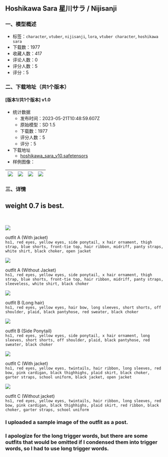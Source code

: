 ## Hoshikawa Sara 星川サラ / Nijisanji
### 一、模型概述

- 标签：`character`, `vtuber`, `nijisanji`, `lora`, `vtuber character`, `hoshikawa sara`
- 下载数：1977
- 收藏人数：417
- 评论人数：0
- 评分人数：5
- 评分：5

### 二、下载地址（共1个版本）

#### [版本1/共1个版本] v1.0

- 统计数据
  - 发布时间：2023-05-21T10:48:59.607Z
  - 原始模型：SD 1.5
  - 下载数：1977
  - 评分人数：5
  - 评分：5
- 下载地址
  - [hoshikawa_sara_v10.safetensors](https://civitai.com/api/download/models/76216)
- 样例图像：

| <img src="https://image.civitai.com/xG1nkqKTMzGDvpLrqFT7WA/9e83178c-f0f7-413e-85b6-d313032b834b/width=450/889098.jpeg" /> | <img src="https://image.civitai.com/xG1nkqKTMzGDvpLrqFT7WA/48b2bc6a-2eee-4db4-8280-78cb2aaee094/width=450/852820.jpeg" /> | <img src="https://image.civitai.com/xG1nkqKTMzGDvpLrqFT7WA/2201cd0c-0fd2-4d3c-87e5-5d6bb842fb5f/width=450/852829.jpeg" /> | <img src="https://image.civitai.com/xG1nkqKTMzGDvpLrqFT7WA/971b686b-d483-4a50-80d2-ac9d2c8f6cfc/width=450/852817.jpeg" /> |
| ---- | ---- | ---- | ---- |


### 三、详情
<h2><strong>weight 0.7 is best.</strong></h2><p><br /></p><img src="https://image.civitai.com/xG1nkqKTMzGDvpLrqFT7WA/0b8ccf41-e5ea-47a3-8fab-ddbdc40ee6a5/width=525/0b8ccf41-e5ea-47a3-8fab-ddbdc40ee6a5.jpeg" /><p>outfit A (With jacket)<br /><code>hs1, red eyes, yellow eyes, side ponytail, x hair ornament, thigh strap, blue shorts, front-tie top, hair ribbon, midriff, panty straps, white shirt, black choker, open jacket</code></p><p></p><img src="https://image.civitai.com/xG1nkqKTMzGDvpLrqFT7WA/ec859f90-c9c0-4774-8c90-7d39a679f015/width=525/ec859f90-c9c0-4774-8c90-7d39a679f015.jpeg" /><p>outfit A (Without Jacket)<br /><code>hs1, red eyes, yellow eyes, side ponytail, x hair ornament, thigh strap, blue shorts, front-tie top, hair ribbon, midriff, panty straps, sleeveless, white shirt, black choker</code></p><p></p><img src="https://image.civitai.com/xG1nkqKTMzGDvpLrqFT7WA/2eeb6d90-b1cf-42d2-9a1c-5be861e0a70e/width=525/2eeb6d90-b1cf-42d2-9a1c-5be861e0a70e.jpeg" /><p>outfit B (Long hair)<br /><code>hs1, red eyes, yellow eyes, hair bow, long sleeves, short shorts, off shoulder, plaid, black pantyhose, red sweater, black choker</code></p><p></p><img src="https://image.civitai.com/xG1nkqKTMzGDvpLrqFT7WA/6d794a0b-d398-4148-8d59-6e1b32b074c0/width=525/6d794a0b-d398-4148-8d59-6e1b32b074c0.jpeg" /><p>outfit B (Side Ponytail)<br /><code>hs1, red eyes, yellow eyes, side ponytail, x hair ornament, long sleeves, short shorts, off shoulder, plaid, black pantyhose, red sweater, black choker</code></p><p></p><img src="https://image.civitai.com/xG1nkqKTMzGDvpLrqFT7WA/58e30162-0511-47cc-926b-0a1af6bb099a/width=525/58e30162-0511-47cc-926b-0a1af6bb099a.jpeg" /><p>outfit C (With jacket)<br /><code>hs1, red eyes, yellow eyes, twintails, hair ribbon, long sleeves, red bow, pink cardigan, black thighhighs, plaid skirt, black choker, garter straps, school uniform, black jacket, open jacket</code></p><p></p><img src="https://image.civitai.com/xG1nkqKTMzGDvpLrqFT7WA/01e022a7-8b0e-4140-8ed9-312db703e12c/width=525/01e022a7-8b0e-4140-8ed9-312db703e12c.jpeg" /><p>outfit C (Without jacket)<br /><code>hs1, red eyes, yellow eyes, twintails, hair ribbon, long sleeves, red bow, pink cardigan, black thighhighs, plaid skirt, red ribbon, black choker, garter straps, school uniform</code></p><p></p><h3>I uploaded a sample image of the outfit as a post.</h3><p></p><h3>I apologize for the long trigger words, but there are some outfits that would be omitted if I condensed them into trigger words, so I had to use long trigger words.</h3>